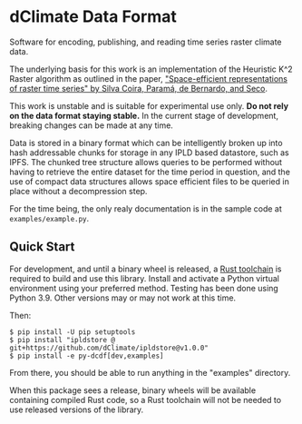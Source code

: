 # dClimate Data Format

Software for encoding, publishing, and reading time series raster climate data.

The underlying basis for this work is an implementation of the Heuristic K^2
Raster algorithm as outlined in the paper, ["Space-efficient representations of
raster time series" by Silva Coira, Paramá, de Bernardo, and
Seco](https://index.ggws.net/downloads/2021-06-18/91/silva-coira2021.pdf).

This work is unstable and is suitable for experimental use only. **Do not rely
on the data format staying stable.** In the current stage of development,
breaking changes can be made at any time.

Data is stored in a binary format which can be intelligently broken up into hash
addressable chunks for storage in any IPLD based datastore, such as IPFS. The
chunked tree structure allows queries to be performed without having to retrieve
the entire dataset for the time period in question, and the use of compact data
structures allows space efficient files to be queried in place without a
decompression step.

For the time being, the only realy documentation is in the sample code at
`examples/example.py`.

## Quick Start

For development, and until a binary wheel is released, a [Rust
toolchain](https://www.rust-lang.org/tools/install) is required to build and use
this library. Install and activate a Python virtual environment using your
preferred method. Testing has been done using Python 3.9. Other versions may or
may not work at this time.

Then:

    $ pip install -U pip setuptools
    $ pip install "ipldstore @ git+https://github.com/dClimate/ipldstore@v1.0.0"
    $ pip install -e py-dcdf[dev,examples]

From there, you should be able to run anything in the "examples" directory.

When this package sees a release, binary wheels will be available containing
compiled Rust code, so a Rust toolchain will not be needed to use released
versions of the library.
